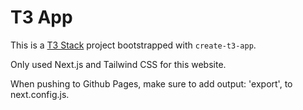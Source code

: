 # T3 App
This is a [T3 Stack](https://create.t3.gg/) project bootstrapped with `create-t3-app`.

Only used Next.js and Tailwind CSS for this website.

When pushing to Github Pages, make sure to add output: 'export', to next.config.js.